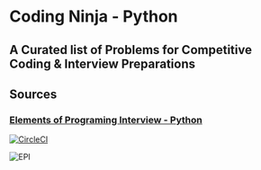 # Coding Ninja - Python
## A Curated list of Problems for Competitive Coding &amp; Interview Preparations

## Sources 

### [Elements of Programing Interview - Python](epi)
[![CircleCI](https://circleci.com/gh/Vaidic/elements-of-programming-interviews-python-solutions/tree/master.svg?style=svg)](https://circleci.com/gh/Vaidic/elements-of-programming-interviews-python-solutions/tree/master)

![EPI](epi//epi-cover.png)

###